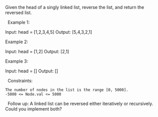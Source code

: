 Given the head of a singly linked list, reverse the list, and return the reversed list.

 
Example 1:

Input: head = [1,2,3,4,5]
Output: [5,4,3,2,1]


Example 2:

Input: head = [1,2]
Output: [2,1]


Example 3:

Input: head = []
Output: []


 
Constraints:


	The number of nodes in the list is the range [0, 5000].
	-5000 <= Node.val <= 5000


 
Follow up: A linked list can be reversed either iteratively or recursively. Could you implement both?
